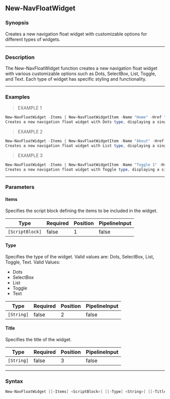 New-NavFloatWidget
------------------

### Synopsis
Creates a new navigation float widget with customizable options for different types of widgets.

---

### Description

The New-NavFloatWidget function creates a new navigation float widget with various customizable options such as Dots, SelectBox, List, Toggle, and Text. Each type of widget has specific styling and functionality.

---

### Examples
> EXAMPLE 1

```PowerShell
New-NavFloatWidget -Items { New-NavFloatWidgetItem -Name "Home" -Href "/home" -IconBrands "fab fa-home" -IconColor "blue" } -Type "Dots"
Creates a new navigation float widget with Dots type, displaying a single item named "Home" with a home icon in blue color.
```
> EXAMPLE 2

```PowerShell
New-NavFloatWidget -Items { New-NavFloatWidgetItem -Name "About" -Href "/about" -IconRegular "far fa-address-card" -IconColor "green" } -Type "List" -Title "About Us"
Creates a new navigation float widget with List type, displaying a single item named "About" with an address card icon in green color and a title "About Us".
```
> EXAMPLE 3

```PowerShell
New-NavFloatWidget -Items { New-NavFloatWidgetItem -Name "Toggle 1" -Href "/toggle1" } -Type "Toggle" -Title "Toggle Items"
Creates a new navigation float widget with Toggle type, displaying a single item named "Toggle 1" linking to "/toggle1" and a title "Toggle Items".
```

---

### Parameters
#### **Items**
Specifies the script block defining the items to be included in the widget.

|Type           |Required|Position|PipelineInput|
|---------------|--------|--------|-------------|
|`[ScriptBlock]`|false   |1       |false        |

#### **Type**
Specifies the type of the widget. Valid values are: Dots, SelectBox, List, Toggle, Text.
Valid Values:

* Dots
* SelectBox
* List
* Toggle
* Text

|Type      |Required|Position|PipelineInput|
|----------|--------|--------|-------------|
|`[String]`|false   |2       |false        |

#### **Title**
Specifies the title of the widget.

|Type      |Required|Position|PipelineInput|
|----------|--------|--------|-------------|
|`[String]`|false   |3       |false        |

---

### Syntax
```PowerShell
New-NavFloatWidget [[-Items] <ScriptBlock>] [[-Type] <String>] [[-Title] <String>] [<CommonParameters>]
```
